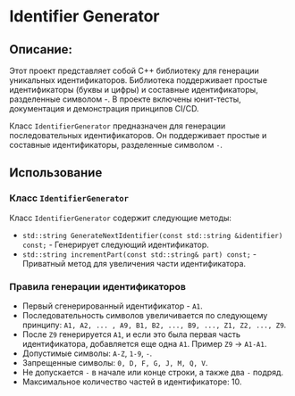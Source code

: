 # Identifier Generator

## Описание:
Этот проект представляет собой C++ библиотеку для генерации уникальных идентификаторов. Библиотека поддерживает простые идентификаторы (буквы и цифры) и составные идентификаторы, разделенные символом -. В проекте включены юнит-тесты, документация и демонстрация принципов CI/CD.

Класс `IdentifierGenerator` предназначен для генерации последовательных идентификаторов. Он поддерживает простые и составные идентификаторы, разделенные символом `-`.

## Использование

### Класс `IdentifierGenerator`
Класс `IdentifierGenerator` содержит следующие методы:
* `std::string GenerateNextIdentifier(const std::string &identifier) const;` - Генерирует следующий идентификатор.
* `std::string incrementPart(const std::string& part) const;` - Приватный метод для увеличения части идентификатора.

### Правила генерации идентификаторов
* Первый сгенерированный идентификатор - `A1`.
* Последовательность символов увеличивается по следующему принципу: `A1, A2, ... , A9, B1, B2, ..., B9, ..., Z1, Z2, ..., Z9`.
* После `Z9` генерируется `A1`, и если это была первая часть идентификатора, добавляется еще одна `A1`. Пример `Z9` -> `A1-A1`.
* Допустимые символы: `A-Z`, `1-9`, `-`.
* Запрещенные символы: `0, D, F, G, J, M, Q, V`.
* Не допускается `-` в начале или конце строки, а также два `-` подряд.
* Максимальное количество частей в идентификаторе: 10.

